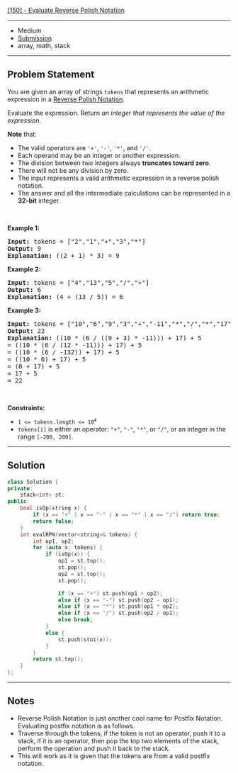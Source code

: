 [[150] - Evaluate Reverse Polish Notation](https://leetcode.com/problems/evaluate-reverse-polish-notation)

---

- Medium
- [Submission](https://leetcode.com/problems/evaluate-reverse-polish-notation/submissions/882388329/)
- array, math, stack

---

## Problem Statement

<p>You are given an array of strings <code>tokens</code> that represents an arithmetic expression in a <a href="http://en.wikipedia.org/wiki/Reverse_Polish_notation" target="_blank">Reverse Polish Notation</a>.</p>

<p>Evaluate the expression. Return <em>an integer that represents the value of the expression</em>.</p>

<p><strong>Note</strong> that:</p>

<ul>
	<li>The valid operators are <code>&#39;+&#39;</code>, <code>&#39;-&#39;</code>, <code>&#39;*&#39;</code>, and <code>&#39;/&#39;</code>.</li>
	<li>Each operand may be an integer or another expression.</li>
	<li>The division between two integers always <strong>truncates toward zero</strong>.</li>
	<li>There will not be any division by zero.</li>
	<li>The input represents a valid arithmetic expression in a reverse polish notation.</li>
	<li>The answer and all the intermediate calculations can be represented in a <strong>32-bit</strong> integer.</li>
</ul>

<p>&nbsp;</p>
<p><strong class="example">Example 1:</strong></p>

<pre>
<strong>Input:</strong> tokens = [&quot;2&quot;,&quot;1&quot;,&quot;+&quot;,&quot;3&quot;,&quot;*&quot;]
<strong>Output:</strong> 9
<strong>Explanation:</strong> ((2 + 1) * 3) = 9
</pre>

<p><strong class="example">Example 2:</strong></p>

<pre>
<strong>Input:</strong> tokens = [&quot;4&quot;,&quot;13&quot;,&quot;5&quot;,&quot;/&quot;,&quot;+&quot;]
<strong>Output:</strong> 6
<strong>Explanation:</strong> (4 + (13 / 5)) = 6
</pre>

<p><strong class="example">Example 3:</strong></p>

<pre>
<strong>Input:</strong> tokens = [&quot;10&quot;,&quot;6&quot;,&quot;9&quot;,&quot;3&quot;,&quot;+&quot;,&quot;-11&quot;,&quot;*&quot;,&quot;/&quot;,&quot;*&quot;,&quot;17&quot;,&quot;+&quot;,&quot;5&quot;,&quot;+&quot;]
<strong>Output:</strong> 22
<strong>Explanation:</strong> ((10 * (6 / ((9 + 3) * -11))) + 17) + 5
= ((10 * (6 / (12 * -11))) + 17) + 5
= ((10 * (6 / -132)) + 17) + 5
= ((10 * 0) + 17) + 5
= (0 + 17) + 5
= 17 + 5
= 22
</pre>

<p>&nbsp;</p>
<p><strong>Constraints:</strong></p>

<ul>
	<li><code>1 &lt;= tokens.length &lt;= 10<sup>4</sup></code></li>
	<li><code>tokens[i]</code> is either an operator: <code>&quot;+&quot;</code>, <code>&quot;-&quot;</code>, <code>&quot;*&quot;</code>, or <code>&quot;/&quot;</code>, or an integer in the range <code>[-200, 200]</code>.</li>
</ul>


---

## Solution

```cpp
class Solution {
private:
    stack<int> st;
public:
    bool isOp(string x) {
        if (x == "+" | x == "-" | x == "*" | x == "/") return true;
        return false;
    }
    int evalRPN(vector<string>& tokens) {
        int op1, op2;
        for (auto x: tokens) {
            if (isOp(x)) {
                op1 = st.top();
                st.pop();
                op2 = st.top();
                st.pop();

                if (x == "+") st.push(op1 + op2);
                else if (x == "-") st.push(op2 - op1);
                else if (x == "*") st.push(op1 * op2);
                else if (x == "/") st.push(op2 / op1);
                else break;
            }
            else {
                st.push(stoi(x));
            }
        }
        return st.top();
    }
};
```

---

## Notes

- Reverse Polish Notation is just another cool name for Postfix Notation. Evaluating postfix notation is as follows.
- Traverse through the tokens, if the token is not an operator, push it to a stack, if it is an operator, then pop the top two elements of the stack, perform the operation and push it back to the stack.
- This will work as it is given that the tokens are from a valid postfix notation.
